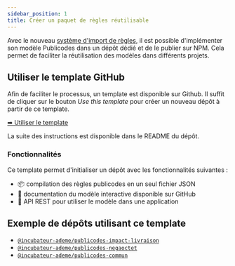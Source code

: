 ```yaml
---
sidebar_position: 1
title: Créer un paquet de règles réutilisable
---
```


Avec le nouveau [système d'import de règles](../manuel/importer-des-regles), il est possible
d'implémenter son modèle Publicodes dans un dépôt dédié et de le publier sur
NPM. Cela permet de faciliter la réutilisation des modèles dans différents
projets.

## Utiliser le template GitHub

Afin de faciliter le processus, un template est disponible sur Github. Il suffit
de cliquer sur le bouton _Use this template_ pour créer un nouveau dépôt à partir
de ce template.

[➡ Utiliser le template](https://github.com/publicodes/model-template)

La suite des instructions est disponible dans le README du dépôt.

### Fonctionnalités

Ce template permet d'initialiser un dépôt avec les fonctionnalités suivantes :

- 📦 compilation des règles publicodes en un seul fichier JSON
- 📖 documentation du modèle interactive disponible sur GitHub
- 🚀 API REST pour utiliser le modèle dans une application

## Exemple de dépôts utilisant ce template

- [`@incubateur-ademe/publicodes-impact-livraison`](https://github.com/incubateur-ademe/publicodes-impact-livraison)
- [`@incubateur-ademe/publicodes-negaoctet`](https://github.com/incubateur-ademe/publicodes-negaoctet)
- [`@incubateur-ademe/publicodes-commun`](https://github.com/incubateur-ademe/publicodes-commun)

